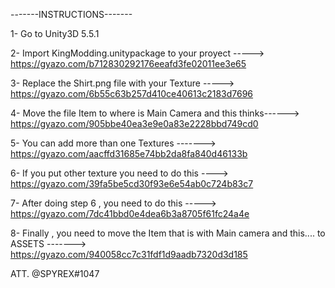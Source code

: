 -------INSTRUCTIONS-------

1- Go to Unity3D 5.5.1

2- Import KingModding.unitypackage to your proyect -----> https://gyazo.com/b712830292176eeafd3fe02011ee3e65

3- Replace the Shirt.png file with your Texture -----> https://gyazo.com/6b55c63b257d410ce40613c2183d7696

4- Move the file Item to where is Main Camera and this thinks------> https://gyazo.com/905bbe40ea3e9e0a83e2228bbd749cd0

5- You can add more than one Textures -------> https://gyazo.com/aacffd31685e74bb2da8fa840d46133b

6- If you put other texture you need to do this ----> https://gyazo.com/39fa5be5cd30f93e6e54ab0c724b83c7

7- After doing step 6 , you need to do this -----> https://gyazo.com/7dc41bbd0e4dea6b3a8705f61fc24a4e

8- Finally , you need to move the Item that is with Main camera and this.... to ASSETS -------> https://gyazo.com/940058cc7c31fdf1d9aadb7320d3d185

ATT. @SPYREX#1047
